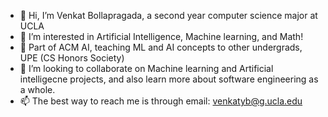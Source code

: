 - 👋 Hi, I’m Venkat Bollapragada, a second year computer science major at UCLA
- 👀 I’m interested in Artificial Intelligence, Machine learning, and Math!
- 🌱 Part of ACM AI, teaching ML and AI concepts to other undergrads, UPE (CS Honors Society)
- 💞️ I’m looking to collaborate on Machine learning and Artificial intelligecne projects, and also learn more about software engineering as a whole. 
- 📫 The best way to reach me is through email: venkatyb@g.ucla.edu

<!---
vbKenobi/vbKenobi is a ✨ special ✨ repository because its `README.md` (this file) appears on your GitHub profile.
You can click the Preview link to take a look at your changes.
--->
